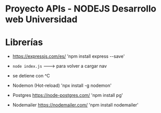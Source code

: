 # Proyecto APIs - NODEJS Desarrollo web Universidad

# Librerías

- https://expressjs.com/es/ 'npm install express --save'

- `node index.js`  ---> para volver a cargar nav
- se detiene con ^C

- Nodemon (Hot-reload) 'npx install -g nodemon'

- Postgres https://node-postgres.com/ 'npm install pg'

- Nodemailer https://nodemailer.com/ 'npm install nodemailer'